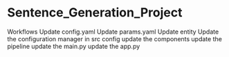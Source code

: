 # Sentence_Generation_Project

Workflows
Update config.yaml
Update params.yaml
Update entity
Update the configuration manager in src config
update the components
update the pipeline
update the main.py
update the app.py